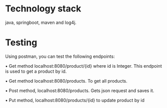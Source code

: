 # Technology stack

 java, springboot, maven and log4j.

# Testing

Using postman, you can test the following endpoints:

•	Get method localhost:8080/product/{id} where id is Integer. This endpoint is used to get a product by id. 

•	Get method localhost:8080/products. To get all products. 

•	Post method, localhost:8080/products. Gets json request and saves it.

•	Put method, localhost:8080/products/{id} to update product by id
